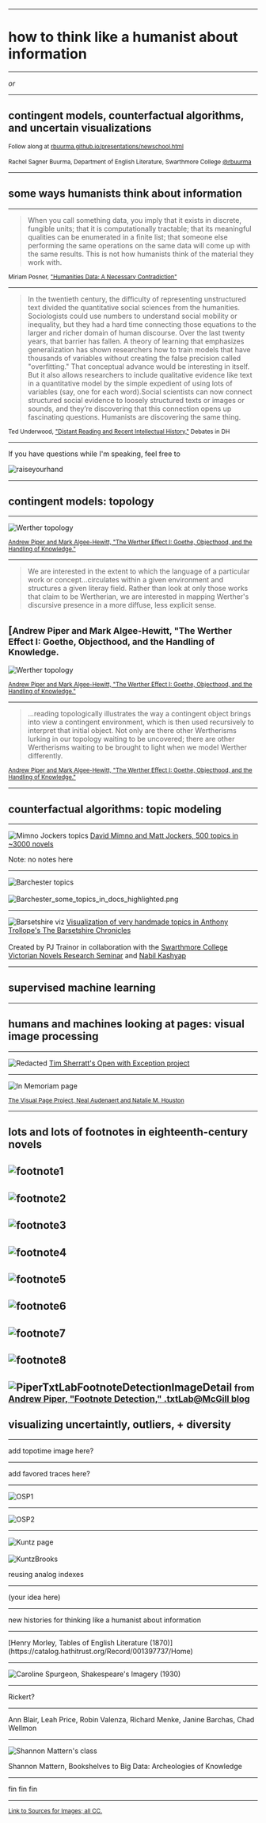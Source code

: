 
<section data-background="BuurmaImage2.jpg"></section>

---

# how to think like a humanist about information


---

_or_

---

## contingent models, counterfactual algorithms, and uncertain visualizations

<small>Follow along at [rbuurma.github.io/presentations/newschool.html](http://theotherdh.com/presentations/newschool.html)</small>
<br>
<br><small>Rachel Sagner Buurma, Department of English Literature, Swarthmore College [@rbuurma](http://twitter.com/rbuurma)</small>

---

## some ways humanists think about information 

---

> When you call something data, you imply that it exists in discrete, fungible units; that it is computationally tractable; that its meaningful qualities can be enumerated in a finite list; that someone else performing the same operations on the same data will come up with the same results. This is not how humanists think of the material they work with.

<small>Miriam Posner, ["Humanities Data: A Necessary Contradiction"](http://miriamposner.com/blog/humanities-data-a-necessary-contradiction/)</small>

---

> In the twentieth century, the difficulty of representing unstructured text divided the quantitative social sciences from the humanities. Sociologists could use numbers to understand social mobility or inequality, but they had a hard time connecting those equations to the larger and richer domain of human discourse. Over the last twenty years, that barrier has fallen. A theory of learning that emphasizes generalization has shown researchers how to train models that have thousands of variables without creating the false precision called "overfitting." That conceptual advance would be interesting in itself. But it also allows researchers to include qualitative evidence like text in a quantitative model by the simple expedient of using lots of variables (say, one for each word).Social scientists can now connect structured social evidence to loosely structured texts or images or sounds, and they’re discovering that this connection opens up fascinating questions. Humanists are discovering the same thing.

<small> Ted Underwood, ["Distant Reading and Recent Intellectual History,"](http://dhdebates.gc.cuny.edu/debates/text/95) Debates in DH</small>

---

If you have questions while I'm speaking, feel free to

![raiseyourhand](dograisinghand.gif)

 ---

## contingent models: topology

---

![Werther topology](Werther.png)

[<small>Andrew Piper and Mark Algee-Hewitt, "The Werther Effect I: Goethe, Objecthood, and the Handling of Knowledge."</small>](http://piperlab.mcgill.ca/pdfs/WertherEffect1.pdf)

---

> We are interested in the extent to which the language of a particular work or concept...circulates within a given environment and structures a given literay field. Rather than look at only those works that claim to be Wertherian, we are interested in mapping Werther's discursive presence in a more diffuse, less explicit sense.

[<small>Andrew Piper and Mark Algee-Hewitt, "The Werther Effect I: Goethe, Objecthood, and the Handling of Knowledge.[</small>](http://piperlab.mcgill.ca/pdfs/WertherEffect1.pdf)
---


![Werther topology](Werther.png)

[<small>Andrew Piper and Mark Algee-Hewitt, "The Werther Effect I: Goethe, Objecthood, and the Handling of Knowledge."</small>](http://piperlab.mcgill.ca/pdfs/WertherEffect1.pdf)

---

> ...reading topologically illustrates the way a contingent object brings into view a contingent environment, which is then used recursively to interpret that initial object. Not only are there other Wertherisms lurking in our topology waiting to be uncovered; there are other Wertherisms waiting to be brought to light when we model Werther differently. 

[<small>Andrew Piper and Mark Algee-Hewitt, "The Werther Effect I: Goethe, Objecthood, and the Handling of Knowledge."</small>](http://piperlab.mcgill.ca/pdfs/WertherEffect1.pdf)

---

## counterfactual algorithms: topic modeling

---

![Mimno Jockers topics](MimnoJockers500topics.png)
[David Mimno and Matt Jockers, 500 topics in ~3000 novels](https://mimno.infosci.cornell.edu/novels/plot.html)

Note: no notes here

---

![Barchester topics](Barchester_topics.png)
<br>
<br>
![Barchester_some_topics_in_docs_highlighted.png](Barchester_some_topics_in_docs_highlighted.png)

---

![Barsetshire viz](Barsetshire.png)
[Visualization of very handmade topics in Anthony Trollope's The Barsetshire Chronicles](http://trainorpj.github.io/barsetshire-series/)
<br>
<br>
Created by PJ Trainor in collaboration with the [Swarthmore College Victorian Novels Research Seminar](http://vic-sem-2016.github.io/) and [Nabil Kashyap](http://www.nabilk.com/)

---

## supervised machine learning 

---

## humans and machines looking at pages: visual image processing

---

![Redacted](SherrattRedacted.png)
[Tim Sherratt's Open with Exception project](owebrowse.herokuapp.com)

---

![In Memoriam page](InMem.png)

<small>[The Visual Page Project, Neal Audenaert and Natalie M. Houston](http://nmhouston.com/visual-page/)</small>

---
lots and lots of footnotes in eighteenth-century novels
---
![footnote1](footnote1.jpg)
---
![footnote2](footnote2.jpg)
---
![footnote3](footnote3.jpg)
---
![footnote4](footnote4.jpg)
---
![footnote5](footnote5.jpg)
---
![footnote6](footnote6.jpg)
---
![footnote7](footnote7.jpg)
---
![footnote8](footnote8.jpg)
---
![PiperTxtLabFootnoteDetectionImageDetail](PiperFootnoteDetection.png)
<small>from [Andrew Piper, "Footnote Detection," .txtLab@McGill blog](http://txtlab.org/?p=395)</small>
---

## visualizing uncertaintly, outliers, + diversity 

---

add topotime image here?

---

add favored traces here?

---

![OSP1](OSPEnglishTop.png)

---

![OSP2](OSPEnglish6.png)

---

![Kuntz page](Kuntz.png)
<br>
<br>
![KuntzBrooks](KuntzBrooksdata.png)



reusing analog indexes


---

(your idea here)

---

new histories for thinking like a humanist about information

---

<section data-background="BuurmaImage2.jpg"></section>
<bold>[Henry Morley, Tables of English Literature (1870)](https://catalog.hathitrust.org/Record/001397737/Home)
</bold>

---

![Caroline Spurgeon, Shakespeare's Imagery (1930)](ShakespearesImagery.png)

---

Rickert?

---

Ann Blair, Leah Price, Robin Valenza, Richard Menke, Janine Barchas, Chad Wellmon

---

![Shannon Mattern's class](Mattern1.png)

Shannon Mattern, Bookshelves to Big Data: Archeologies of Knowledge

---

<section data-background="eniacwomen.jpg">
fin fin fin 
</section>

---

<small>[Link to Sources for Images; all CC.]()</small>
